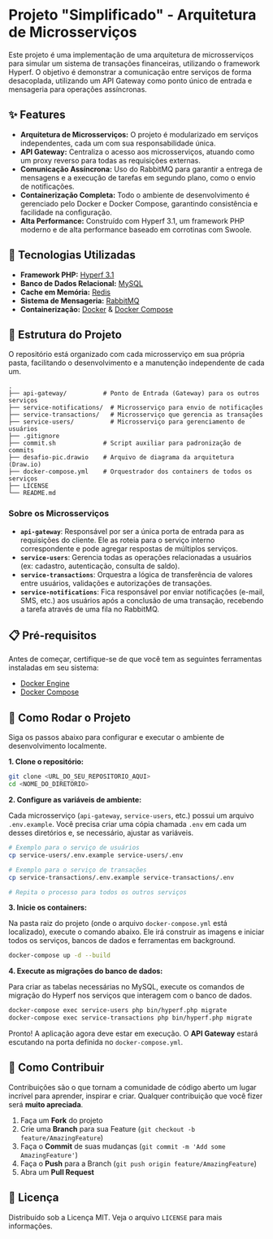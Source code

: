 # Projeto "Simplificado" - Arquitetura de Microsserviços

Este projeto é uma implementação de uma arquitetura de microsserviços para simular um sistema de transações financeiras, utilizando o framework Hyperf. O objetivo é demonstrar a comunicação entre serviços de forma desacoplada, utilizando um API Gateway como ponto único de entrada e mensageria para operações assíncronas.

## ✨ Features

* **Arquitetura de Microsserviços:** O projeto é modularizado em serviços independentes, cada um com sua responsabilidade única.
* **API Gateway:** Centraliza o acesso aos microsserviços, atuando como um proxy reverso para todas as requisições externas.
* **Comunicação Assíncrona:** Uso do RabbitMQ para garantir a entrega de mensagens e a execução de tarefas em segundo plano, como o envio de notificações.
* **Containerização Completa:** Todo o ambiente de desenvolvimento é gerenciado pelo Docker e Docker Compose, garantindo consistência e facilidade na configuração.
* **Alta Performance:** Construído com Hyperf 3.1, um framework PHP moderno e de alta performance baseado em corrotinas com Swoole.

## 🚀 Tecnologias Utilizadas

* **Framework PHP:** [Hyperf 3.1](https://hyperf.wiki/)
* **Banco de Dados Relacional:** [MySQL](https://www.mysql.com/)
* **Cache em Memória:** [Redis](https://redis.io/)
* **Sistema de Mensageria:** [RabbitMQ](https://www.rabbitmq.com/)
* **Containerização:** [Docker](https://www.docker.com/) & [Docker Compose](https://docs.docker.com/compose/)

## 📂 Estrutura do Projeto

O repositório está organizado com cada microsserviço em sua própria pasta, facilitando o desenvolvimento e a manutenção independente de cada um.

```
.
├── api-gateway/          # Ponto de Entrada (Gateway) para os outros serviços
├── service-notifications/  # Microsserviço para envio de notificações
├── service-transactions/   # Microsserviço que gerencia as transações
├── service-users/          # Microsserviço para gerenciamento de usuários
├── .gitignore
├── commit.sh             # Script auxiliar para padronização de commits
├── desafio-pic.drawio    # Arquivo de diagrama da arquitetura (Draw.io)
├── docker-compose.yml    # Orquestrador dos containers de todos os serviços
├── LICENSE
└── README.md
```

### Sobre os Microsserviços

* **`api-gateway`**: Responsável por ser a única porta de entrada para as requisições do cliente. Ele as roteia para o serviço interno correspondente e pode agregar respostas de múltiplos serviços.
* **`service-users`**: Gerencia todas as operações relacionadas a usuários (ex: cadastro, autenticação, consulta de saldo).
* **`service-transactions`**: Orquestra a lógica de transferência de valores entre usuários, validações e autorizações de transações.
* **`service-notifications`**: Fica responsável por enviar notificações (e-mail, SMS, etc.) aos usuários após a conclusão de uma transação, recebendo a tarefa através de uma fila no RabbitMQ.

## 📋 Pré-requisitos

Antes de começar, certifique-se de que você tem as seguintes ferramentas instaladas em seu sistema:

* [Docker Engine](https://docs.docker.com/engine/install/)
* [Docker Compose](https://docs.docker.com/compose/install/)

## 🏁 Como Rodar o Projeto

Siga os passos abaixo para configurar e executar o ambiente de desenvolvimento localmente.

**1. Clone o repositório:**

```bash
git clone <URL_DO_SEU_REPOSITORIO_AQUI>
cd <NOME_DO_DIRETORIO>
```

**2. Configure as variáveis de ambiente:**

Cada microsserviço (`api-gateway`, `service-users`, etc.) possui um arquivo `.env.example`. Você precisa criar uma cópia chamada `.env` em cada um desses diretórios e, se necessário, ajustar as variáveis.

```bash
# Exemplo para o serviço de usuários
cp service-users/.env.example service-users/.env

# Exemplo para o serviço de transações
cp service-transactions/.env.example service-transactions/.env

# Repita o processo para todos os outros serviços
```

**3. Inicie os containers:**

Na pasta raiz do projeto (onde o arquivo `docker-compose.yml` está localizado), execute o comando abaixo. Ele irá construir as imagens e iniciar todos os serviços, bancos de dados e ferramentas em background.

```bash
docker-compose up -d --build
```

**4. Execute as migrações do banco de dados:**

Para criar as tabelas necessárias no MySQL, execute os comandos de migração do Hyperf nos serviços que interagem com o banco de dados.

```bash
docker-compose exec service-users php bin/hyperf.php migrate
docker-compose exec service-transactions php bin/hyperf.php migrate
```

Pronto! A aplicação agora deve estar em execução. O **API Gateway** estará escutando na porta definida no `docker-compose.yml`.

## 🤝 Como Contribuir

Contribuições são o que tornam a comunidade de código aberto um lugar incrível para aprender, inspirar e criar. Qualquer contribuição que você fizer será **muito apreciada**.

1.  Faça um **Fork** do projeto
2.  Crie uma **Branch** para sua Feature (`git checkout -b feature/AmazingFeature`)
3.  Faça o **Commit** de suas mudanças (`git commit -m 'Add some AmazingFeature'`)
4.  Faça o **Push** para a Branch (`git push origin feature/AmazingFeature`)
5.  Abra um **Pull Request**

## 📄 Licença

Distribuído sob a Licença MIT. Veja o arquivo `LICENSE` para mais informações.